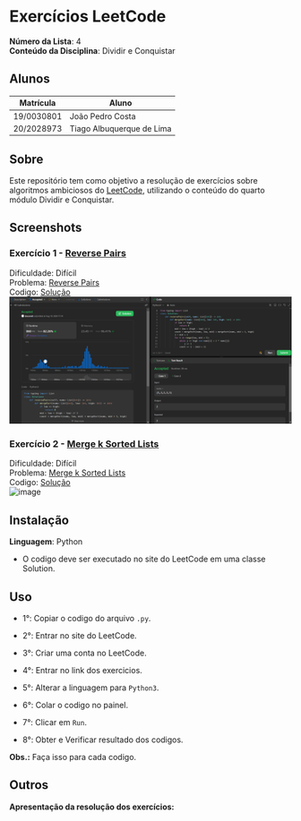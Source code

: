 # Exercícios LeetCode

**Número da Lista**: 4<br>
**Conteúdo da Disciplina**: Dividir e Conquistar<br>
 
## Alunos
|Matrícula | Aluno |
| -- | -- |
| 19/0030801  | João Pedro Costa |
| 20/2028973  | Tiago Albuquerque de Lima |

## Sobre 
Este repositório tem como objetivo a resolução de exercícios sobre algoritmos ambiciosos do [LeetCode](https://leetcode.com/), utilizando o conteúdo do quarto módulo Dividir e Conquistar.

## Screenshots
### Exercício 1 - [Reverse Pairs](https://leetcode.com/problems/reverse-pairs/)

Dificuldade: Difícil<br>
Problema: [Reverse Pairs](https://github.com/projeto-de-algoritmos-2024/DividirEConquistar_Leet_Code/blob/8ca33f69c56bd3fc215360b843df657df95ec30e/Reverse_Pairs/Reverse_Pairs.md)<br>
Codigo: [Solução](https://github.com/projeto-de-algoritmos-2024/DividirEConquistar_Leet_Code/blob/8ca33f69c56bd3fc215360b843df657df95ec30e/Reverse_Pairs/Reverse_Pairs.py)<br>
![image](https://github.com/projeto-de-algoritmos-2024/DividirEConquistar_Leet_Code/blob/8ca33f69c56bd3fc215360b843df657df95ec30e/Assets/Media-1.png)
<br>

### Exercício 2 - [Merge k Sorted Lists](https://leetcode.com/problems/merge-k-sorted-lists/description/)

Dificuldade: Difícil<br>
Problema: [Merge k Sorted Lists](https://github.com/projeto-de-algoritmos-2024/DividirEConquistar_Leet_Code/blob/master/E2/Merge-k-Sorted-Lists.md)<br>
Codigo: [Solução](https://github.com/projeto-de-algoritmos-2024/DividirEConquistar_Leet_Code/blob/master/E2/Merge-k-Sorted-Lists.py)<br>
![image](https://github.com/user-attachments/assets/82876b71-b98d-45c0-9f21-b337d8f8a269)
<br>

## Instalação 
**Linguagem**: Python<br>
- O codigo deve ser executado no site do LeetCode em uma classe Solution.

## Uso 
- 1°: Copiar o codigo do arquivo ```.py```.
 
- 2°: Entrar no site do LeetCode.
 
- 3°: Criar uma conta no LeetCode.
 
- 4°: Entrar no link dos exercicios.
 
- 5°: Alterar a linguagem para ```Python3```.
 
- 6°: Colar o codigo no painel.
 
- 7°: Clicar em ```Run```.
 
- 8°: Obter e Verificar resultado dos codigos.

**Obs.:** Faça isso para cada codigo.

## Outros 
**Apresentação da resolução dos exercícios:**



